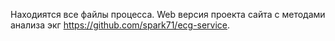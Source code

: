 Находиятся все файлы процесса. Web версия проекта сайта с методами анализа экг https://github.com/spark71/ecg-service.
